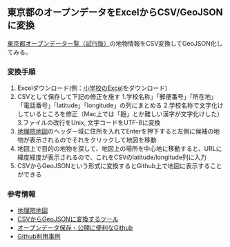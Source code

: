 ## 東京都のオープンデータをExcelからCSV/GeoJSONに変換

[東京都オープンデータ一覧（試行版）](http://www.metro.tokyo.jp/SUB/OPENDATA/index.htm)の地物情報をCSV変換してGeoJSON化してみる。

### 変換手順
1. Excelダウンロード(例：[小学校のExcel](http://www.seikatubunka.metro.tokyo.jp/shigaku/syoutyuukou/meibo/27.4.1elementary.xls)をダウンロード)
2. CSVとして保存して下記の修正を施す
 1.学校名称」「郵便番号」「所在地」「電話番号」「latitude」「longitude」の列にまとめる
 2.学校名称で文字化けしているところを修正（Mac上では「麹」とか難しい漢字が文字化けした）
 3.ファイルの改行をUnix, 文字コードをUTF-8に変換
3. [地理院地図](http://maps.gsi.go.jp)のヘッダー域に住所を入れてEnterを押下すると左側に候補の地物が表示されるのでそれをクリックして地図を移動
4. 地図上で目的の地物を探して、地図上の場所を中心地に移動すると、URLに緯度経度が表示されるので、これをCSVのlatitude/longitude列に入力
5. CSVからGeoJSONという形式に変換するとGithub上で地図に表示することができる

### 参考情報
- [地理院地図](http://maps.gsi.go.jp)
- [CSVからGeoJSONに変換するツール](http://csv.togeojson.com)
- [オープンデータ保存・公開に便利なGithub](https://speakerdeck.com/benbalter/government-open-source-zheng-fu-yazi-zhi-ti-falseopunsosuhuo-yong)
- [Github利用事例](http://wakayama.keizai.biz/headline/334)
